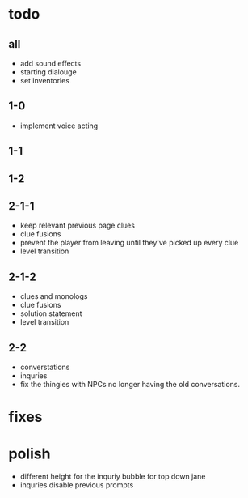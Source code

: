 # todo

## all

- add sound effects
- starting dialouge
- set inventories

## 1-0

- implement voice acting

## 1-1

## 1-2

## 2-1-1

- keep relevant previous page clues
- clue fusions
- prevent the player from leaving until they've picked up every clue
- level transition

## 2-1-2

- clues and monologs
- clue fusions
- solution statement
- level transition

## 2-2

- converstations
- inquries
- fix the thingies with NPCs no longer having the old conversations.

# fixes

# polish

- different height for the inquriy bubble for top down jane
- inquries disable previous prompts
